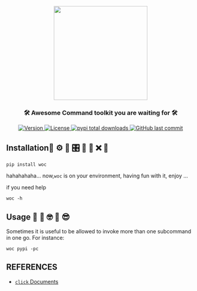 <p align="center">
    <img width="250" src="https://cdn.jsdelivr.net/gh/szj2ys/woc/woc/resources/logo.png"/>
</p>

<h3 align="center">
    <p>🛠 Awesome Command toolkit you are waiting for 🛠</p>
</h3>


<p align="center">
    <a href="https://python.org/pypi/woc">
        <img src="https://badge.fury.io/py/woc.svg" alt="Version"/>
    </a>
    <a href="https://python.org/pypi/woc">
        <img src="https://img.shields.io/pypi/l/woc.svg?color=blue" 
alt="License"/>
    </a>
    <a href="https://python.org/pypi/woc">
        <img src="https://static.pepy.tech/badge/woc?color=blue" alt="pypi total downloads"/>
    </a>
    <a href="https://python.org/pypi/woc">
        <img src="https://img.shields.io/github/last-commit/szj2ys/woc?color=blue" alt="GitHub last commit"/>
    </a>
</p>


## Installation🎉 ⚙ 🔑 🎛️ 🙈 🎠 ❌ 🎉  
```shell
pip install woc
```
hahahahaha... now,`woc` is on your environment, having fun with it, enjoy ...

if you need help
```shell
woc -h
```

## Usage 🤔 💭 🤓 💬 😎

Sometimes it is useful to be allowed to invoke more than one subcommand in one go.
For instance:
```shell
woc pypi -pc
```


## REFERENCES
- [`click` Documents](https://click.palletsprojects.com)



